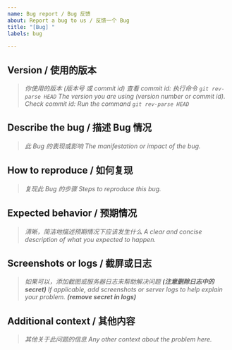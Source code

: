 ```yaml
---
name: Bug report / Bug 反馈
about: Report a bug to us / 反馈一个 Bug
title: "[Bug] "
labels: bug

---
```


## **Version / 使用的版本**

> *你使用的版本 (版本号 或 commit id)*
> *查看 commit id: 执行命令 `git rev-parse HEAD`*
> *The version you are using (version number or commit id).*
> *Check commit id: Run the command `git rev-parse HEAD`*

## **Describe the bug / 描述 Bug 情况**

> *此 Bug 的表现或影响*
> *The manifestation or impact of the bug.*

## **How to reproduce / 如何复现**

> *复现此 Bug 的步骤*
> *Steps to reproduce this bug.*

## **Expected behavior / 预期情况**

> *清晰，简洁地描述预期情况下应该发生什么*
> *A clear and concise description of what you expected to happen.*

## **Screenshots or logs / 截屏或日志**

> *如果可以，添加截图或服务器日志来帮助解决问题 **(注意删除日志中的 secret)***
> *If applicable, add screenshots or server logs to help explain your problem. **(remove secret in logs)***

## **Additional context / 其他内容**

> *其他关于此问题的信息*
> *Any other context about the problem here.*

